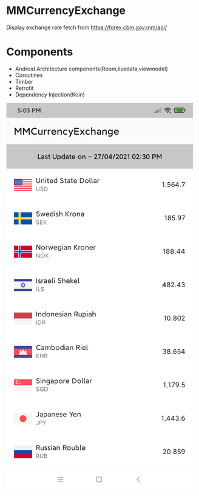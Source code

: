 # MMCurrencyExchange

 Display exchange rate fetch from https://forex.cbm.gov.mm/api/
 
 # Components
 - Android Architecture components(Room,livedata,viewmodel)
 - Coroutines
 - Timber
 - Retrofit
 - Dependency Injection(Koin)

 ![](art/exchange_list_page.jpg)



 
